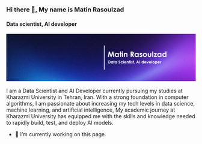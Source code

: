 ### Hi there 👋, My name is Matin Rasoulzad
#### Data scientist, AI developer
![Data scientist, AI developer](banner.png)

I am a Data Scientist and AI Developer currently pursuing my studies at Kharazmi University in Tehran, Iran. With a strong foundation in computer algorithms, I am passionate about increasing my tech levels in data science, machine learning, and artificial intelligence,  My academic journey at Kharazmi University has equipped me with the skills and knowledge needed to rapidly build, test, and deploy AI models.

- 🔭 I’m currently working on this page. 




